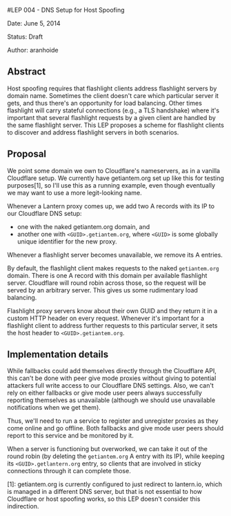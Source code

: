 #LEP 004 - DNS Setup for Host Spoofing

Date:   June 5, 2014

Status: Draft

Author: aranhoide

## Abstract

Host spoofing requires that flashlight clients address flashlight servers by domain name.  Sometimes the client doesn't care which particular server it gets, and thus there's an opportunity for load balancing.  Other times flashlight will carry stateful connections (e.g., a TLS handshake) where it's important that several flashlight requests by a given client are handled by the same flashlight server.   This LEP proposes a scheme for flashlight clients to discover and address flashlight servers in both scenarios.

## Proposal

We point some domain we own to Cloudflare's nameservers, as in a vanilla Cloudflare setup.  We currently have getiantem.org set up like this for testing purposes[1], so I'll use this as a running example, even though eventually we may want to use a more legit-looking name.

Whenever a Lantern proxy comes up, we add two A records with its IP to our Cloudflare DNS setup:
  * one with the naked getiantem.org domain, and
  * another one with `<GUID>.getiantem.org`, where `<GUID>` is some globally unique identifier for the new proxy.

Whenever a flashlight server becomes unavailable, we remove its A entries.

By default, the flashlight client makes requests to the naked `getiantem.org` domain.  There is one A record with this domain per available flashlight server.  Cloudflare will round robin across those, so the request will be served by an arbitrary server.  This gives us some rudimentary load balancing.

Flashlight proxy servers know about their own GUID and they return it in a custom HTTP header on every request.  Whenever it's important for a flashlight client to address further requests to this particular server, it sets the host header to `<GUID>.getiantem.org`.

## Implementation details

While fallbacks could add themselves directly through the Cloudflare API, this can't be done with peer give mode proxies without giving to potential attackers full write access to our Cloudflare DNS settings.  Also, we can't rely on either fallbacks or give mode user peers always successfully reporting themselves as unavailable (although we should use unavailable notifications when we get them).

Thus, we'll need to run a service to register and unregister proxies as they come online and go offline.  Both fallbacks and give mode user peers should report to this service and be monitored by it.

When a server is functioning but overworked, we can take it out of the round robin (by deleting the `getiantem.org` A entry with its IP), while keeping its `<GUID>.getlantern.org` entry, so clients that are involved in sticky connections through it can complete those.

[1]: getiantem.org is currently configured to just redirect to lantern.io, which is managed in a different DNS server, but that is not essential to how Cloudflare or host spoofing works, so this LEP doesn't consider this indirection.
